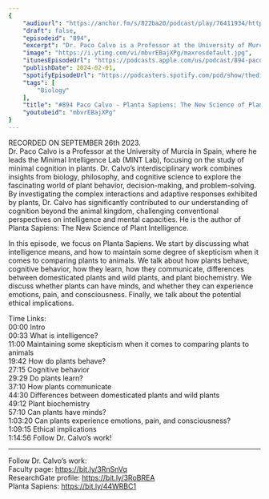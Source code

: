 ```yaml
---
{
	"audiourl": "https://anchor.fm/s/822ba20/podcast/play/76411934/https%3A%2F%2Fd3ctxlq1ktw2nl.cloudfront.net%2Fstaging%2F2023-8-26%2Fa91fd9b2-2743-ff88-761c-e35c3a7e238f.m4a",
	"draft": false,
	"episodeid": "894",
	"excerpt": "Dr. Paco Calvo is a Professor at the University of Murcia in Spain, where he leads the Minimal Intelligence Lab (MINT Lab), focusing on the study of minimal cognition in plants. Dr. Calvo’s interdisciplinary work combines insights from biology, philosophy, and cognitive science to explore the fascinating world of plant behavior, decision-making, and problem-solving. By investigating the complex interactions and adaptive responses exhibited by plants, Dr. Calvo has significantly contributed to our understanding of cognition beyond the animal kingdom, challenging conventional perspectives on intelligence and mental capacities. He is the author of Planta Sapiens: The New Science of Plant Intelligence.",
	"image": "https://i.ytimg.com/vi/mbvrEBajXPg/maxresdefault.jpg",
	"itunesEpisodeUrl": "https://podcasts.apple.com/us/podcast/894-paco-calvo-planta-sapiens-the-new-science-of/id1451347236?i=1000643848416&uo=4",
	"publishDate": 2024-02-01,
	"spotifyEpisodeUrl": "https://podcasters.spotify.com/pod/show/thedissenter/episodes/894-Paco-Calvo---Planta-Sapiens-The-New-Science-of-Plant-Intelligence-e29qdiu",
	"tags": [
		"Biology"
	],
	"title": "#894 Paco Calvo - Planta Sapiens: The New Science of Plant Intelligence",
	"youtubeid": "mbvrEBajXPg"
}
---
```

RECORDED ON SEPTEMBER 26th 2023.  
Dr. Paco Calvo is a Professor at the University of Murcia in Spain, where he leads the Minimal Intelligence Lab (MINT Lab), focusing on the study of minimal cognition in plants. Dr. Calvo’s interdisciplinary work combines insights from biology, philosophy, and cognitive science to explore the fascinating world of plant behavior, decision-making, and problem-solving. By investigating the complex interactions and adaptive responses exhibited by plants, Dr. Calvo has significantly contributed to our understanding of cognition beyond the animal kingdom, challenging conventional perspectives on intelligence and mental capacities. He is the author of Planta Sapiens: The New Science of Plant Intelligence.

In this episode, we focus on Planta Sapiens. We start by discussing what intelligence means, and how to maintain some degree of skepticism when it comes to comparing plants to animals. We talk about how plants behave, cognitive behavior, how they learn, how they communicate, differences between domesticated plants and wild plants, and plant biochemistry. We discuss whether plants can have minds, and whether they can experience emotions, pain, and consciousness. Finally, we talk about the potential ethical implications.

Time Links:  
<time>00:00</time> Intro  
<time>00:33</time> What is intelligence?  
<time>11:00</time> Maintaining some skepticism when it comes to comparing plants to animals  
<time>19:42</time> How do plants behave?  
<time>27:15</time> Cognitive behavior  
<time>29:29</time> Do plants learn?  
<time>37:10</time> How plants communicate  
<time>44:30</time> Differences between domesticated plants and wild plants  
<time>49:12</time> Plant biochemistry  
<time>57:10</time> Can plants have minds?  
<time>1:03:20</time> Can plants experience emotions, pain, and consciousness?  
<time>1:09:15</time> Ethical implications  
<time>1:14:56</time> Follow Dr. Calvo’s work!

---

Follow Dr. Calvo’s work:  
Faculty page: https://bit.ly/3RnSnVq  
ResearchGate profile: https://bit.ly/3RoBREA  
Planta Sapiens: https://bit.ly/44WRBC1
